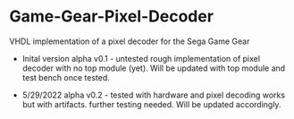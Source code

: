 # Game-Gear-Pixel-Decoder
VHDL implementation of a pixel decoder for the Sega Game Gear

* Inital version alpha v0.1 - untested rough implementation of pixel decoder with no top module (yet). Will be updated with top module and test bench once tested.

* 5/29/2022 alpha v0.2 - tested with hardware and pixel decoding works but with artifacts. further testing needed. Will be updated accordingly.
